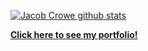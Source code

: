 [![Jacob Crowe github stats](https://github-readme-stats.vercel.app/api?username=jcrowe91&show_icons=true&theme=github_dark)](https://github.com/anuraghazra/github-readme-stats)

**[Click here to see my portfolio!](https://jcrowe91.github.io/)**
<!--

[![Jacob's GitHub stats](https://github-readme-stats.vercel.app/api?username=jcrowe91)](https://github.com/anuraghazra/github-readme-stats)

[![Jacob Crowe github stats](https://github-readme-stats.vercel.app/api?username=jcrowe91&show_icons=true&theme=github_dark)](https://github.com/anuraghazra/github-readme-stats)

**jcrowe91/jcrowe91** is a ✨ _special_ ✨ repository because its `README.md` (this file) appears on your GitHub profile.

Here are some ideas to get you started:

- 🔭 I’m currently working on ...
- 🌱 I’m currently learning ...
- 👯 I’m looking to collaborate on ...
- 🤔 I’m looking for help with ...
- 💬 Ask me about ...
- 📫 How to reach me: ...
- 😄 Pronouns: ...
- ⚡ Fun fact: ...
-->
